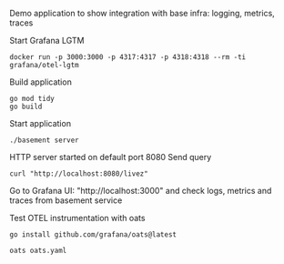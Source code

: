 
Demo application to show integration with base infra: logging, metrics, traces

Start Grafana LGTM
```
docker run -p 3000:3000 -p 4317:4317 -p 4318:4318 --rm -ti grafana/otel-lgtm
```

Build application
```
go mod tidy
go build
```

Start application
```
./basement server
```

HTTP server started on default port 8080
Send query
```
curl "http://localhost:8080/livez"
```

Go to Grafana UI: "http://localhost:3000"
and check logs, metrics and traces from basement service


Test OTEL instrumentation with oats

```
go install github.com/grafana/oats@latest
```

```
oats oats.yaml
```